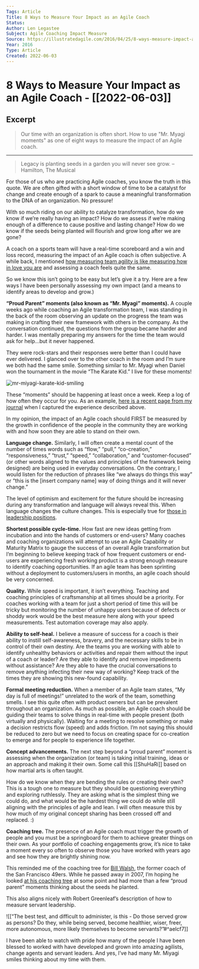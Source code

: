 ```yaml
---
Tags: Article 
Title: 8 Ways to Measure Your Impact as an Agile Coach
Status: 
Author: Len Legastee
Subject: Agile Coaching Impact Measure
Source: https://illustratedagile.com/2016/04/25/8-ways-measure-impact-agile-coach/
Year: 2016
Type: Article
Created: 2022-06-03
---
```

# 8 Ways to Measure Your Impact as an Agile Coach - [[2022-06-03]]

## Excerpt
> Our time with an organization is often short. How to use "Mr. Myagi moments" as one of eight ways to measure the impact of an Agile coach.

---
> Legacy is planting seeds in a garden you will never see grow. – Hamilton, The Musical

For those of us who are practicing Agile coaches, you know the truth in this quote. We are often gifted with a short window of time to be a catalyst for change and create enough of a spark to cause a meaningful transformation to the DNA of an organization. No pressure!

With so much riding on our ability to catalyze transformation, how do we know if we’re really having an impact? How do we assess if we’re making enough of a difference to cause positive and lasting change? How do we know if the seeds being planted will flourish and grow long after we are gone?

A coach on a sports team will have a real-time scoreboard and a win and loss record, measuring the impact of an Agile coach is often subjective. A while back, I mentioned [how measuring team agility is like measuring how in love you are](https://illustratedagile.com/2012/09/25/how-to-measure-team-agility/) and assessing a coach feels quite the same.

So we know this isn’t going to be easy but let’s give it a try. Here are a few ways I have been personally assessing my own impact (and a means to identify areas to develop and grow.)

**“Proud Parent” moments (also known as “Mr. Myagi” moments).** A couple weeks ago while coaching an Agile transformation team, I was standing in the back of the room observing an update on the progress the team was making in crafting their new framework with others in the company. As the conversation continued, the questions from the group became harder and harder. I was mentally preparing my answers for the time the team would ask for help…but it never happened.

They were rock-stars and their responses were better than I could have ever delivered. I glanced over to the other coach in the room and I’m sure we both had the same smile. Something similar to Mr. Myagi when Daniel won the tournament in the movie “The Karate Kid.” I live for these moments!

![mr-miyagi-karate-kid-smiling](https://illustratedagile.com/files/2016/04/mr-miyagi-moments-smiling.jpg)

These “moments” should be happening at least once a week. Keep a log of how often they occur for you. As an example, [here is a recent page from my journal](https://illustratedagile.com/files/2016/04/illustrated-agile-coach-impact-journal-1.jpg) when I captured the experience described above.

In my opinion, the impact of an Agile coach should FIRST be measured by the growth in confidence of the people in the community they are working with and how soon they are able to stand on their own.

**Language change.** Similarly, I will often create a mental count of the number of times words such as “flow,” “pull,” “co-creation,” “responsiveness,” “trust,” “speed,” “collaboration,” and “customer-focused” (or other words aligned to the values and principles of the framework being designed) are being used in everyday conversations. On the contrary, I would listen for the reduction of phrases like “we always do things this way” or “this is the \[insert company name\] way of doing things and it will never change.”

The level of optimism and excitement for the future should be increasing during any transformation and language will always reveal this. When language changes the culture changes. This is especially true for [those in leadership positions](https://illustratedagile.com/2012/05/09/strongest-words-in-leadership/).

**Shortest possible cycle-time.** How fast are new ideas getting from incubation and into the hands of customers or end-users? Many coaches and coaching organizations will attempt to use an Agile Capability or Maturity Matrix to gauge the success of an overall Agile transformation but I’m beginning to believe keeping track of how frequent customers or end-users are experiencing fresh working product is a strong enough measure to identify coaching opportunities. If an agile team has been sprinting without a deployment to customers/users in months, an agile coach should be very concerned.

**Quality.** While speed is important, it isn’t everything. Teaching and coaching principles of craftsmanship at all times should be a priority. For coaches working with a team for just a short period of time this will be tricky but monitoring the number of unhappy users because of defects or shoddy work would be the best measure here along with your speed measurements. Test automation coverage may also apply.

**Ability to self-heal.** I believe a measure of success for a coach is their ability to instill self-awareness, bravery, and the necessary skills to be in control of their own destiny. Are the teams you are working with able to identify unhealthy behaviors or activities and repair them without the input of a coach or leader? Are they able to identify and remove impediments without assistance? Are they able to have the crucial conversations to remove anything infecting their new way of working? Keep track of the times they are showing this new-found capability.

**Formal meeting reduction.** When a member of an Agile team states, “My day is full of meetings!” unrelated to the work of the team, something smells. I see this quite often with product owners but can be prevalent throughout an organization. As much as possible, an Agile coach should be guiding their teams to solve things in real-time with people present (both virtually and physically). Waiting for a meeting to resolve something or make a decision restricts flow (speed) and adds friction. I’m not saying this should be reduced to zero but we need to focus on creating space for co-creation to emerge and for people to experience life together.

**Concept advancements.** The next step beyond a “proud parent” moment is assessing when the organization (or team) is taking initial training, ideas or an approach and making it their own. Some call this [[ShuHaRi]] based on how martial arts is often taught.

How do we know when they are bending the rules or creating their own? This is a tough one to measure but they should be questioning everything and exploring ruthlessly. They are asking what is the simplest thing we could do, and what would be the hardest thing we could do while still aligning with the principles of agile and lean. I will often measure this by how much of my original concept sharing has been crossed off and replaced. :)

**Coaching tree.** The presence of an Agile coach must trigger the growth of people and you must be a springboard for them to achieve greater things on their own. As your portfolio of coaching engagements grow, it’s nice to take a moment every so often to observe those you have worked with years ago and see how they are brightly shining now.

This reminded me of the coaching tree for [Bill Walsh](https://en.wikipedia.org/wiki/Bill_Walsh_(American_football_coach)), the former coach of the San Francisco 49ers. While he passed away in 2007, I’m hoping he looked [at his coaching tree](http://espn.go.com/nfl/story/_/page/coachingtreewalsh130610/greatest-nfl-coaches-bill-walsh-coaching-tree) at some point and had more than a few “proud parent” moments thinking about the seeds he planted.

This also aligns nicely with Robert Greenleaf’s description of how to measure servant leadership. 

![[“The best test, and difficult to administer, is this - Do those served grow as persons? Do they, while being served, become healthier, wiser, freer, more autonomous, more likely themselves to become servants?”#^aelcf7]]

I have been able to watch with pride how many of the people I have been blessed to worked with have developed and grown into amazing agilists, change agents and servant leaders. And yes, l’ve had many Mr. Miyagi smiles thinking about my time with them.